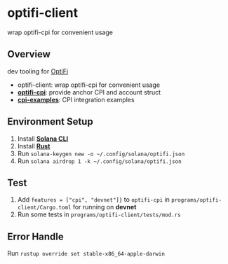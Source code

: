 # optifi-client
 wrap optifi-cpi for convenient usage

## **Overview**

dev tooling for [OptiFi](https://www.optifi.app)

- optifi-client: wrap optifi-cpi for convenient usage
- **[optifi-cpi](https://github.com/OptiFi-Team/optifi-cpi/tree/main/programs/optifi-cpi)**: provide anchor CPI and account struct
- **[cpi-examples](https://github.com/OptiFi-Team/optifi-cpi/tree/main/programs/cpi-examples)**: CPI integration examples

## Environment Setup

1. Install **[Solana CLI](https://solanacookbook.com/getting-started/installation.html#install-cli)**  
2. Install **[Rust](https://solanacookbook.com/getting-started/installation.html#install-rust)** 
3. Run `solana-keygen new -o ~/.config/solana/optifi.json`
4. Run `solana airdrop 1 -k ~/.config/solana/optifi.json`

## Test

1. Add `features = ["cpi", "devnet"]}` to  `optifi-cpi` in `programs/optifi-client/Cargo.toml` for running on **devnet**
2. Run some tests in `programs/optifi-client/tests/mod.rs`

## Error Handle
Run `rustup override set stable-x86_64-apple-darwin `